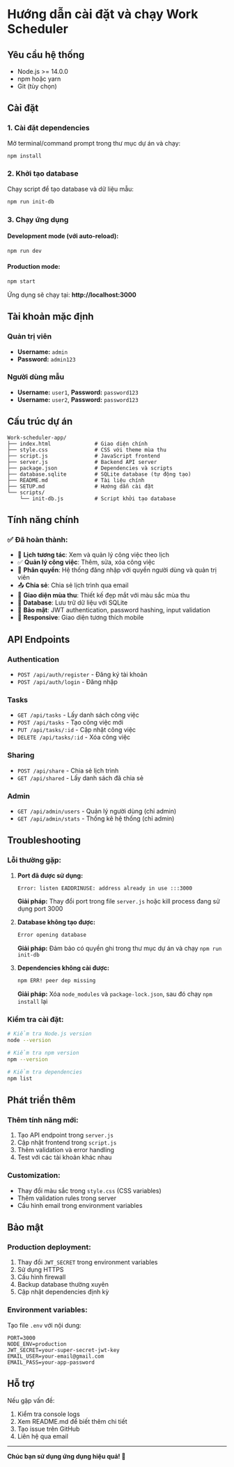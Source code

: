 # Hướng dẫn cài đặt và chạy Work Scheduler

## Yêu cầu hệ thống
- Node.js >= 14.0.0
- npm hoặc yarn
- Git (tùy chọn)

## Cài đặt

### 1. Cài đặt dependencies
Mở terminal/command prompt trong thư mục dự án và chạy:
```bash
npm install
```

### 2. Khởi tạo database
Chạy script để tạo database và dữ liệu mẫu:
```bash
npm run init-db
```

### 3. Chạy ứng dụng

#### Development mode (với auto-reload):
```bash
npm run dev
```

#### Production mode:
```bash
npm start
```

Ứng dụng sẽ chạy tại: **http://localhost:3000**

## Tài khoản mặc định

### Quản trị viên
- **Username:** `admin`
- **Password:** `admin123`

### Người dùng mẫu
- **Username:** `user1`, **Password:** `password123`
- **Username:** `user2`, **Password:** `password123`

## Cấu trúc dự án

```
Work-scheduler-app/
├── index.html              # Giao diện chính
├── style.css               # CSS với theme mùa thu
├── script.js               # JavaScript frontend
├── server.js               # Backend API server
├── package.json            # Dependencies và scripts
├── database.sqlite         # SQLite database (tự động tạo)
├── README.md               # Tài liệu chính
├── SETUP.md                # Hướng dẫn cài đặt
└── scripts/
    └── init-db.js          # Script khởi tạo database
```

## Tính năng chính

### ✅ Đã hoàn thành:
- 📅 **Lịch tương tác**: Xem và quản lý công việc theo lịch
- ✅ **Quản lý công việc**: Thêm, sửa, xóa công việc
- 👥 **Phân quyền**: Hệ thống đăng nhập với quyền người dùng và quản trị viên
- 📤 **Chia sẻ**: Chia sẻ lịch trình qua email
- 🎨 **Giao diện mùa thu**: Thiết kế đẹp mắt với màu sắc mùa thu
- 💾 **Database**: Lưu trữ dữ liệu với SQLite
- 🔐 **Bảo mật**: JWT authentication, password hashing, input validation
- 📱 **Responsive**: Giao diện tương thích mobile

## API Endpoints

### Authentication
- `POST /api/auth/register` - Đăng ký tài khoản
- `POST /api/auth/login` - Đăng nhập

### Tasks
- `GET /api/tasks` - Lấy danh sách công việc
- `POST /api/tasks` - Tạo công việc mới
- `PUT /api/tasks/:id` - Cập nhật công việc
- `DELETE /api/tasks/:id` - Xóa công việc

### Sharing
- `POST /api/share` - Chia sẻ lịch trình
- `GET /api/shared` - Lấy danh sách đã chia sẻ

### Admin
- `GET /api/admin/users` - Quản lý người dùng (chỉ admin)
- `GET /api/admin/stats` - Thống kê hệ thống (chỉ admin)

## Troubleshooting

### Lỗi thường gặp:

1. **Port đã được sử dụng:**
   ```bash
   Error: listen EADDRINUSE: address already in use :::3000
   ```
   **Giải pháp:** Thay đổi port trong file `server.js` hoặc kill process đang sử dụng port 3000

2. **Database không tạo được:**
   ```bash
   Error opening database
   ```
   **Giải pháp:** Đảm bảo có quyền ghi trong thư mục dự án và chạy `npm run init-db`

3. **Dependencies không cài được:**
   ```bash
   npm ERR! peer dep missing
   ```
   **Giải pháp:** Xóa `node_modules` và `package-lock.json`, sau đó chạy `npm install` lại

### Kiểm tra cài đặt:
```bash
# Kiểm tra Node.js version
node --version

# Kiểm tra npm version
npm --version

# Kiểm tra dependencies
npm list
```

## Phát triển thêm

### Thêm tính năng mới:
1. Tạo API endpoint trong `server.js`
2. Cập nhật frontend trong `script.js`
3. Thêm validation và error handling
4. Test với các tài khoản khác nhau

### Customization:
- Thay đổi màu sắc trong `style.css` (CSS variables)
- Thêm validation rules trong server
- Cấu hình email trong environment variables

## Bảo mật

### Production deployment:
1. Thay đổi `JWT_SECRET` trong environment variables
2. Sử dụng HTTPS
3. Cấu hình firewall
4. Backup database thường xuyên
5. Cập nhật dependencies định kỳ

### Environment variables:
Tạo file `.env` với nội dung:
```
PORT=3000
NODE_ENV=production
JWT_SECRET=your-super-secret-jwt-key
EMAIL_USER=your-email@gmail.com
EMAIL_PASS=your-app-password
```

## Hỗ trợ

Nếu gặp vấn đề:
1. Kiểm tra console logs
2. Xem README.md để biết thêm chi tiết
3. Tạo issue trên GitHub
4. Liên hệ qua email

---

**Chúc bạn sử dụng ứng dụng hiệu quả! 🎉**
